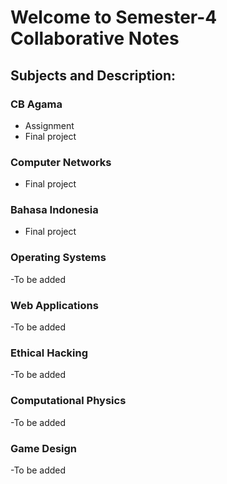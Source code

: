 # Welcome to Semester-4 Collaborative Notes

## Subjects and Description:

### CB Agama
- Assignment
- Final project
### Computer Networks
- Final project
### Bahasa Indonesia
- Final project
### Operating Systems
-To be added
### Web Applications
-To be added
### Ethical Hacking
-To be added
### Computational Physics
-To be added
### Game Design
-To be added

